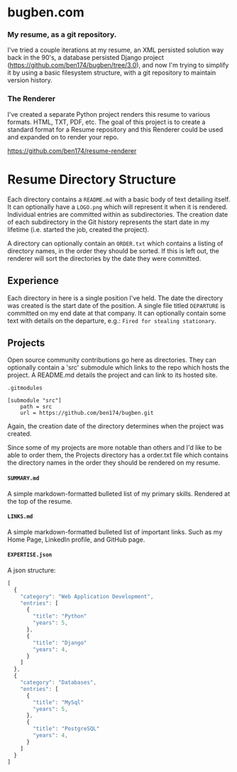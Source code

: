 bugben.com
==========

### My resume, as a git repository.

I've tried a couple iterations at my resume, an XML persisted solution
way back in the 90's, a database persisted Django project
(https://github.com/ben174/bugben/tree/3.0), and now I'm trying to simplify
it by using a basic filesystem structure, with a git repository to
maintain version history.


### The Renderer

I've created a separate Python project renders this resume to various formats.
HTML, TXT, PDF, etc. The goal of this project is to create a standard format
for a Resume repository and this Renderer could be used and expanded on to
render your repo.

https://github.com/ben174/resume-renderer


Resume Directory Structure
==========================

Each directory contains a `README.md` with a basic body of text detailing itself.
It can optionally have a `LOGO.png` which will represent it when it is rendered.
Individual entries are committed within as subdirectories.  The creation date
of each subdirectory in the Git history represents the start date in my
lifetime (i.e. started the job, created the project).

A directory can optionally contain an `ORDER.txt` which contains a listing of
directory names, in the order they should be sorted. If this is left out,
the renderer will sort the directories by the date they were committed.


Experience
----------

Each directory in here is a single position I've held. The date the directory
was created is the start date of the position. A single file titled `DEPARTURE`
is committed on my end date at that company. It can optionally contain some
text with details on the departure, e.g.: `Fired for stealing stationary`.


Projects
--------

Open source community contributions go here as directories. They can
optionally contain a 'src' submodule which links to the repo which hosts
the project. A README.md details the project and can link to its hosted site.

    .gitmodules

    [submodule "src"]
        path = src
        url = https://github.com/ben174/bugben.git

Again, the creation date of the directory determines when the project was
created.

Since some of my projects are more notable than others and I'd like to be
able to order them, the Projects directory has a order.txt file which
contains the directory names in the order they should be rendered on my resume.

#### `SUMMARY.md`

A simple markdown-formatted bulleted list of my primary skills. Rendered at the
top of the resume.

#### `LINKS.md`

A simple markdown-formatted bulleted list of important links. Such as my Home
Page, LinkedIn profile, and GitHub page.

#### `EXPERTISE.json`

A json structure:

```javascript
[
  {
    "category": "Web Application Development",
    "entries": [
      {
        "title": "Python"
        "years": 5,
      },
      {
        "title": "Django"
        "years": 4,
      }
    ]
  },
  {
    "category": "Databases",
    "entries": [
      {
        "title": "MySql"
        "years": 5,
      },
      {
        "title": "PostgreSQL"
        "years": 4,
      }
    ]
  }
]
```


